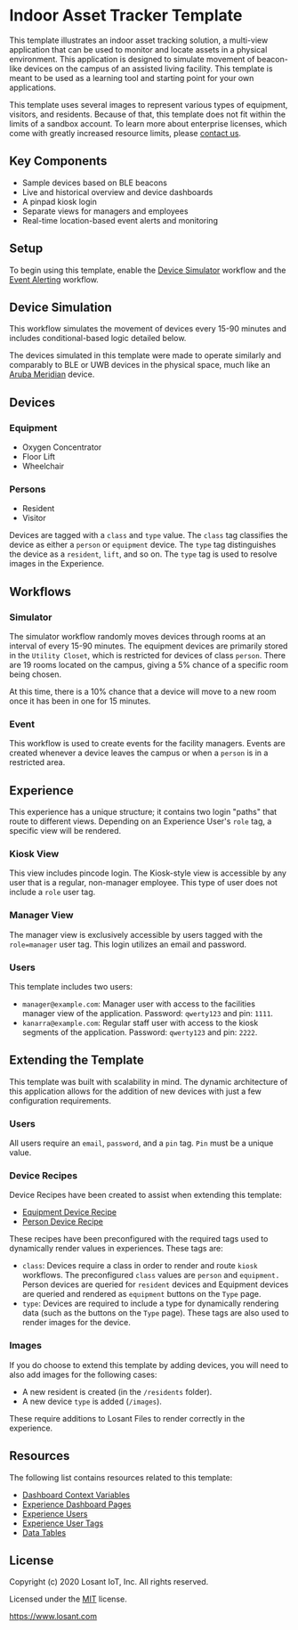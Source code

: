 # Indoor Asset Tracker Template
This template illustrates an indoor asset tracking solution, a multi-view application that can be used to monitor and locate assets in a physical environment. This application is designed to simulate movement of beacon-like devices on the campus of an assisted living facility. This template is meant to be used as a learning tool and starting point for your own applications.

This template uses several images to represent various types of equipment, visitors, and residents. Because of that, this template does not fit within the limits of a sandbox account. To learn more about enterprise licenses, which come with greatly increased resource limits, please [contact us](https://www.losant.com/contact-us).

## Key Components
* Sample devices based on BLE beacons
* Live and historical overview and device dashboards
* A pinpad kiosk login
* Separate views for managers and employees
* Real-time location-based event alerts and monitoring

## Setup
To begin using this template, enable the [Device Simulator](/applications/~losant-application-applicationIndoorAssetTracker-0~/workflows/~losant-flow-workflowDeviceSimulator-0~/develop) workflow and the [Event Alerting](/applications/~losant-application-applicationIndoorAssetTracker-0~/workflows/~losant-flow-workflowEventAlerting-3~/develop) workflow.

## Device Simulation
This workflow simulates the movement of devices every 15-90 minutes and includes conditional-based logic detailed below.

The devices simulated in this template were made to operate similarly and comparably to BLE or UWB devices in the physical space, much like an [Aruba Meridian](https://docs.losant.com/applications/integrations/#meridian) device.

## Devices

### Equipment
- Oxygen Concentrator
- Floor Lift
- Wheelchair

### Persons
- Resident
- Visitor

Devices are tagged with a `class` and `type` value. The `class` tag classifies the device as either a `person` or `equipment` device. The `type` tag distinguishes the device as a `resident`, `lift`, and so on. The `type` tag is used to resolve images in the Experience.

## Workflows

### Simulator
The simulator workflow randomly moves devices through rooms at an interval of every 15-90 minutes. The equipment devices are primarily stored in the `Utility Closet`, which is restricted for devices of class `person`. There are 19 rooms located on the campus, giving a 5% chance of a specific room being chosen.

At this time, there is a 10% chance that a device will move to a new room once it has been in one for 15 minutes.

### Event
This workflow is used to create events for the facility managers. Events are created whenever a device leaves the campus or when a `person` is in a restricted area.

## Experience
This experience has a unique structure; it contains two login "paths" that route to different views. Depending on an Experience User's `role` tag, a specific view will be rendered.

### Kiosk View
This view includes pincode login. The Kiosk-style view is accessible by any user that is a regular, non-manager employee. This type of user does not include a `role` user tag. 

### Manager View
The manager view is exclusively accessible by users tagged with the `role=manager` user tag. This login utilizes an email and password.

### Users
This template includes two users:
- `manager@example.com`: Manager user with access to the facilities manager view of the application. Password: `qwerty123` and pin: `1111`.
- `kanarra@example.com`: Regular staff user with access to the kiosk segments of the application. Password: `qwerty123` and pin: `2222`.

## Extending the Template
This template was built with scalability in mind. The dynamic architecture of this application allows for the addition of new devices with just a few configuration requirements. 

### Users
All users require an `email`, `password`, and a `pin` tag. `Pin` must be a unique value.

### Device Recipes
Device Recipes have been created to assist when extending this template:

- [Equipment Device Recipe](/applications/~losant-application-applicationIndoorAssetTracker-0~/device-recipes/~losant-deviceRecipe-equipmentDevice-0~/properties)
- [Person Device Recipe](/applications/~losant-application-applicationIndoorAssetTracker-0~/device-recipes/~losant-deviceRecipe-personDevice-1~/properties)

These recipes have been preconfigured with the required tags used to dynamically render values in experiences. These tags are:

- `class`: Devices require a class in order to render and route `kiosk` workflows. The preconfigured `class` values are `person` and `equipment.` Person devices are queried for `resident` devices and Equipment devices are queried and rendered as `equipment` buttons on the `Type` page.
- `type`: Devices are required to include a type for dynamically rendering data (such as the buttons on the `Type` page). These tags are also used to render images for the device.

### Images
If you do choose to extend this template by adding devices, you will need to also add images for the following cases:

- A new resident is created (in the `/residents` folder).
- A new device `type` is added (`/images`).

These require additions to Losant Files to render correctly in the experience.

## Resources
The following list contains resources related to this template:

* [Dashboard Context Variables](https://docs.losant.com/dashboards/context-variables/)
* [Experience Dashboard Pages](https://docs.losant.com/experiences/views/#dashboard-pages)
* [Experience Users](https://docs.losant.com/experiences/users/)
* [Experience User Tags](https://docs.losant.com/experiences/users/#user-tags)
* [Data Tables](https://docs.losant.com/data-tables/overview/)

## License

Copyright (c) 2020 Losant IoT, Inc. All rights reserved.

Licensed under the [MIT](https://github.com/Losant/losant-templates/blob/master/LICENSE.txt) license.

https://www.losant.com